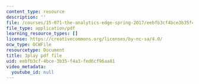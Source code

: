 ```yaml
---
content_type: resource
description: ''
file: /courses/15-071-the-analytics-edge-spring-2017/eebfb3cf4bce3b35f4a3fed6cf96aa81_R250-aMpyAo.pdf
file_type: application/pdf
learning_resource_types: []
license: https://creativecommons.org/licenses/by-nc-sa/4.0/
ocw_type: OCWFile
resourcetype: Document
title: 3play pdf file
uid: eebfb3cf-4bce-3b35-f4a3-fed6cf96aa81
video_metadata:
  youtube_id: null
---
```

